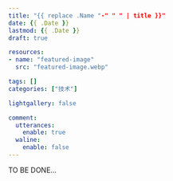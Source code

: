 ```yaml
---
title: "{{ replace .Name "-" " " | title }}"
date: {{ .Date }}
lastmod: {{ .Date }}
draft: true

resources:
- name: "featured-image"
  src: "featured-image.webp"

tags: []
categories: ["技术"]

lightgallery: false

comment:
  utterances:
    enable: true
  waline:
    enable: false
---
```


TO BE DONE...
